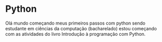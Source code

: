 # Python
Olá mundo começando meus primeiros passos com python
sendo estudante em ciências da computação (bacharelado)
estou começando com as atividades do livro Introdução à programação com Python.